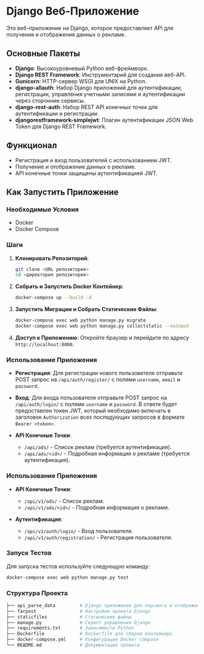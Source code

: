# Django Веб-Приложение

Это веб-приложение на Django, которое предоставляет API для получения и отображения данных о рекламе.

## Основные Пакеты

- **Django**: Высокоуровневый Python веб-фреймворк.
- **Django REST Framework**: Инструментарий для создания веб-API.
- **Gunicorn**: HTTP-сервер WSGI для UNIX на Python.
- **django-allauth**: Набор Django приложений для аутентификации, регистрации, управления учетными записями и аутентификации через сторонние сервисы.
- **django-rest-auth**: Набор REST API конечных точек для аутентификации и регистрации.
- **djangorestframework-simplejwt**: Плагин аутентификации JSON Web Token для Django REST Framework.


## Функционал

- Регистрация и вход пользователей с использованием JWT.
- Получение и отображение данных о рекламе.
- API конечные точки защищены аутентификацией JWT.

## Как Запустить Приложение

### Необходимые Условия

- Docker
- Docker Compose

### Шаги

1. **Клонировать Репозиторий**:
    ```bash
    git clone <URL репозитория>
    cd <директория репозитория>
    ```

2. **Собрать и Запустить Docker Контейнер**:
    ```bash
    docker-compose up --build -d
    ```

3. **Запустить Миграции и Собрать Статические Файлы**:
    ```bash
    docker-compose exec web python manage.py migrate
    docker-compose exec web python manage.py collectstatic --noinput
    ```

4. **Доступ к Приложению**:
    Откройте браузер и перейдите по адресу `http://localhost:8000`.

### Использование Приложения

- **Регистрация**:
    Для регистрации нового пользователя отправьте POST запрос на `/api/auth/register/` с полями `username`, `email` и `password`.

- **Вход**:
    Для входа пользователя отправьте POST запрос на `/api/auth/login/` с полями `username` и `password`. В ответе будет предоставлен токен JWT, который необходимо включать в заголовок `Authorization` всех последующих запросов в формате `Bearer <token>`.

- **API Конечные Точки**:
    - `/api/ads/` - Список реклам (требуется аутентификация).
    - `/api/ads/<id>/` - Подробная информация о рекламе (требуется аутентификация).

### Использование Приложения

- **API Конечные Точки**:
    - `/api/v1/ads/` - Список реклам.
    - `/api/v1/ads/<id>/` - Подробная информация о рекламе.

- **Аутентификация**:
    - `/api/v1/auth/login/` - Вход пользователя.
    - `/api/v1/auth/registration/` - Регистрация пользователя.

### Запуск Тестов

Для запуска тестов используйте следующую команду:
```bash
docker-compose exec web python manage.py test
```

### Структура Проекта
```bash
├── api_parse_data         # Django приложение для парсинга и отображения данных
├── farpost                # Настройки проекта Django
├── staticfiles            # Статические файлы
├── manage.py              # Скрипт управления Django
├── requirements.txt       # Зависимости Python
├── Dockerfile             # Dockerfile для сборки контейнера
├── docker-compose.yml     # Конфигурация Docker Compose
└── README.md              # Документация проекта
```


